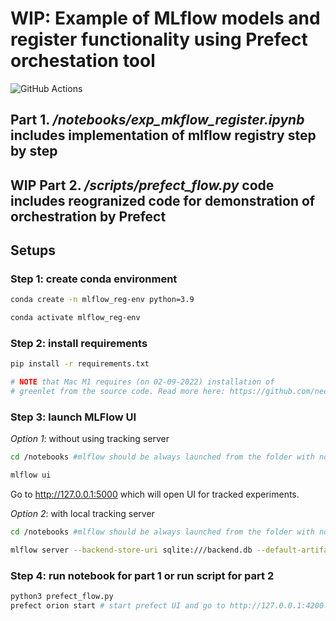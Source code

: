 # WIP: Example of MLflow models and register functionality using Prefect orchestation tool

![GitHub Actions](https://github.com/MikhailKuklin/mlflow_models_registry_with_prefect/actions/workflows/main.yml/badge.svg)

## Part 1. */notebooks/exp_mkflow_register.ipynb* includes implementation of mlflow registry step by step

## WIP Part 2. */scripts/prefect_flow.py* code includes reogranized code for demonstration of orchestration by Prefect

## Setups

### Step 1: create conda environment

```sh
conda create -n mlflow_reg-env python=3.9

conda activate mlflow_reg-env
```

### Step 2: install requirements

```sh
pip install -r requirements.txt

# NOTE that Mac M1 requires (on 02-09-2022) installation of 
# greenlet from the source code. Read more here: https://github.com/neovim/pynvim/issues/502


```

### Step 3: launch MLFlow UI

*Option 1*: without using tracking server

```sh
cd /notebooks #mlflow should be always launched from the folder with notebooks/scripts

mlflow ui
```

Go to http://127.0.0.1:5000 which will open UI for tracked experiments.

*Option 2*: with local tracking server

```sh
cd /notebooks #mlflow should be always launched from the folder with notebooks/scripts

mlflow server --backend-store-uri sqlite:///backend.db --default-artifact-root ./artifacts_local
```

### Step 4: run notebook for part 1 or run script for part 2
```sh
python3 prefect_flow.py
prefect orion start # start prefect UI and go to http://127.0.0.1:4200
```




